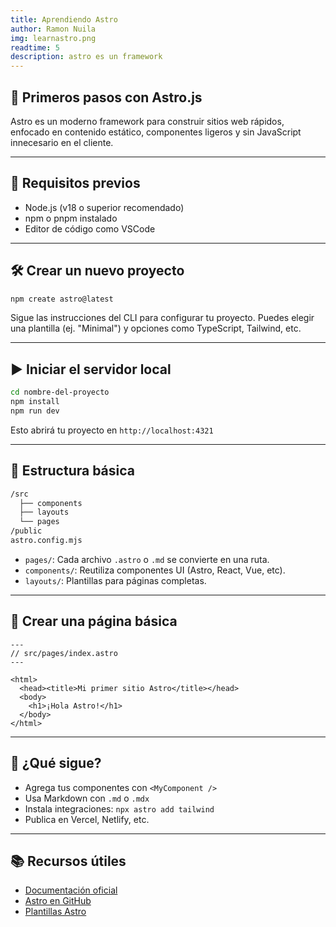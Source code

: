 ```yaml
---
title: Aprendiendo Astro 
author: Ramon Nuila
img: learnastro.png
readtime: 5
description: astro es un framework
---
```

## 🚀 Primeros pasos con Astro.js

Astro es un moderno framework para construir sitios web rápidos, enfocado en contenido estático, componentes ligeros y sin JavaScript innecesario en el cliente.

---

## 🧰 Requisitos previos

- Node.js (v18 o superior recomendado)
- npm o pnpm instalado
- Editor de código como VSCode

---

## 🛠️ Crear un nuevo proyecto

```bash
npm create astro@latest
```

Sigue las instrucciones del CLI para configurar tu proyecto. Puedes elegir una plantilla (ej. "Minimal") y opciones como TypeScript, Tailwind, etc.

---

## ▶️ Iniciar el servidor local

```bash
cd nombre-del-proyecto
npm install
npm run dev
```

Esto abrirá tu proyecto en `http://localhost:4321`

---

## 📁 Estructura básica

```bash
/src
  ├── components
  ├── layouts
  └── pages
/public
astro.config.mjs
```

- `pages/`: Cada archivo `.astro` o `.md` se convierte en una ruta.
- `components/`: Reutiliza componentes UI (Astro, React, Vue, etc).
- `layouts/`: Plantillas para páginas completas.

---

## 🧩 Crear una página básica

```astro
---
// src/pages/index.astro
---

<html>
  <head><title>Mi primer sitio Astro</title></head>
  <body>
    <h1>¡Hola Astro!</h1>
  </body>
</html>
```

---

## 🎉 ¿Qué sigue?

- Agrega tus componentes con `<MyComponent />`
- Usa Markdown con `.md` o `.mdx`
- Instala integraciones: `npx astro add tailwind`
- Publica en Vercel, Netlify, etc.

---

## 📚 Recursos útiles

- [Documentación oficial](https://docs.astro.build/)
- [Astro en GitHub](https://github.com/withastro/astro)
- [Plantillas Astro](https://astro.build/themes/)
